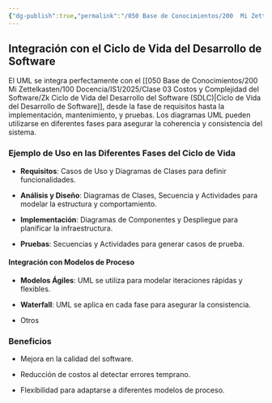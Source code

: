 ```yaml
---
{"dg-publish":true,"permalink":"/050 Base de Conocimientos/200  Mi Zettelkasten/100 Docencia/IS1/2025/Clase 07 Modelo Conceptual del UML - Diagramas/Zk Integración del UML con el Ciclo de Vida del Desarrollo de Software/","tags":["digitalGarden"]}
---
```


## Integración con el Ciclo de Vida del Desarrollo de Software

El UML se integra perfectamente con el [[050 Base de Conocimientos/200  Mi Zettelkasten/100 Docencia/IS1/2025/Clase 03 Costos y Complejidad del Software/Zk Ciclo de Vida del Desarrollo del Software (SDLC)\|Ciclo de Vida del Desarrollo de Software]], desde la fase de requisitos hasta la implementación, mantenimiento, y pruebas. Los diagramas UML pueden utilizarse en diferentes fases para asegurar la coherencia y consistencia del sistema.

### Ejemplo de Uso en las Diferentes Fases del Ciclo de Vida

- **Requisitos**: Casos de Uso y Diagramas de Clases para definir funcionalidades.
    
-  **Análisis y Diseño**: Diagramas de Clases, Secuencia y Actividades para modelar la estructura y comportamiento.
    
-  **Implementación**: Diagramas de Componentes y Despliegue para planificar la infraestructura.
    
- **Pruebas**: Secuencias y Actividades para generar casos de prueba.
    

#### Integración con Modelos de Proceso

- **Modelos Ágiles**: UML se utiliza para modelar iteraciones rápidas y flexibles.
    
- **Waterfall**: UML se aplica en cada fase para asegurar la consistencia.

- Otros
    

### Beneficios

- Mejora en la calidad del software.
    
- Reducción de costos al detectar errores temprano.
    
- Flexibilidad para adaptarse a diferentes modelos de proceso.